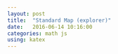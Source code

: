 ```yaml
---
layout: post
title:  "Standard Map (explorer)"
date:   2016-06-14 10:16:00
categories: math js
using: katex
---
```


<canvas id="c" width="400" height="400"></canvas>
<script src="/public/js/standard-map.bundle.js"></script>
<script>
  console.log('the-poast')
  var S = new standardmap.StandardMap(0.6)
  var M = new standardmap.ExploreMap('c', S)
</script>
